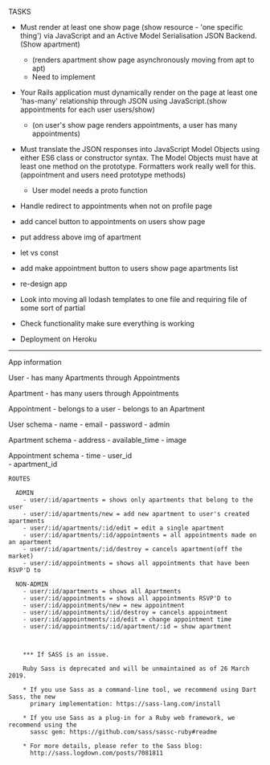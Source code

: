 
TASKS   

- Must render at least one show page (show resource - 'one specific thing') via JavaScript and an Active Model Serialisation JSON Backend.(Show apartment)
    - (renders apartment show page asynchronously moving from apt to apt)
    - Need to implement

- Your Rails application must dynamically render on the page at least one 'has-many' relationship through JSON using JavaScript.(show appointments for each user users/show)
    - (on user's show page renders appointments, a user has many appointments)

- Must translate the JSON responses into JavaScript Model Objects using either ES6 class or constructor syntax. The Model Objects must have at least one method on the prototype. Formatters work really well for this.(appointment and users need prototype methods)
    - User model needs a proto function

- Handle redirect to appointments when not on profile page

- add cancel button to appointments on users show page

- put address above img of apartment

- let vs const

- add make appointment button to users show page apartments list

- re-design app

- Look into moving all lodash templates to one file and requiring file of some sort of partial

- Check functionality make sure everything is working

- Deployment on Heroku


----------------------------------------------------------------

App information

User
    - has many Apartments through Appointments

Apartment
    - has many users through Appointments

Appointment
    - belongs to a user
    - belongs to an Apartment    

User schema
    - name
    - email
    - password
    - admin

Apartment schema
    - address
    - available_time
    - image

Appointment schema
    - time
    - user_id   
    - apartment_id



    ROUTES

      ADMIN
        - user/:id/apartments = shows only apartments that belong to the user
        - user/:id/apartments/new = add new apartment to user's created apartments
        - user/:id/apartments/:id/edit = edit a single apartment
        - user/:id/apartments/:id/appointments = all appointments made on an apartment
        - user/:id/apartments/:id/destroy = cancels apartment(off the market)
        - user/:id/appointments = shows all appointments that have been RSVP'D to

      NON-ADMIN
        - user/:id/apartments = shows all Apartments
        - user/:id/appointments = shows all appointments RSVP'D to
        - user/:id/appointments/new = new appointment
        - user/:id/appointments/:id/destroy = cancels appointment
        - user/:id/appointments/:id/edit = change appointment time
        - user/:id/appointments/:id/apartment/:id = show apartment



        *** If SASS is an issue.

        Ruby Sass is deprecated and will be unmaintained as of 26 March 2019.

        * If you use Sass as a command-line tool, we recommend using Dart Sass, the new
          primary implementation: https://sass-lang.com/install

        * If you use Sass as a plug-in for a Ruby web framework, we recommend using the
          sassc gem: https://github.com/sass/sassc-ruby#readme

        * For more details, please refer to the Sass blog:
          http://sass.logdown.com/posts/7081811
